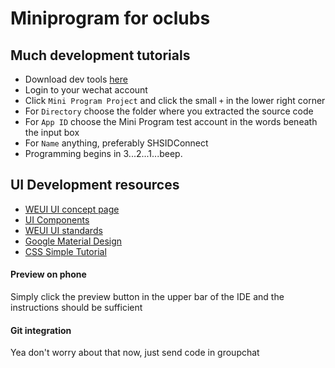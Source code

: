 # Miniprogram for oclubs

## Much development tutorials
- Download dev tools [here](https://developers.weixin.qq.com/miniprogram/dev/devtools/devtools.html)
- Login to your wechat account
- Click `Mini Program Project` and click the small `+` in the lower right corner
- For `Directory` choose the folder where you extracted the source code
- For `App ID` choose the Mini Program test account in the words beneath the input box
- For `Name` anything, preferably SHSIDConnect
- Programming begins in 3...2...1...beep.

## UI Development resources
* [WEUI UI concept page](https://weui.io/)
* [UI Components](https://developers.weixin.qq.com/miniprogram/dev/component/)
* [WEUI UI standards](https://developers.weixin.qq.com/miniprogram/design/index.html?t=18090718)
* [Google Material Design](https://material.io)
* [CSS Simple Tutorial](http://www.w3school.com.cn/css/index.asp)

#### Preview on phone
Simply click the preview button in the upper bar of the IDE and the instructions should be sufficient

#### Git integration
Yea don't worry about that now, just send code in groupchat
